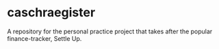 # caschraegister
A repository for the personal practice project that takes after the popular finance-tracker, Settle Up.
